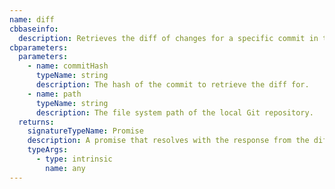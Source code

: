 ```yaml
---
name: diff
cbbaseinfo:
  description: Retrieves the diff of changes for a specific commit in the local repository.
cbparameters:
  parameters:
    - name: commitHash
      typeName: string
      description: The hash of the commit to retrieve the diff for.
    - name: path
      typeName: string
      description: The file system path of the local Git repository.
  returns:
    signatureTypeName: Promise
    description: A promise that resolves with the response from the diff event.
    typeArgs:
      - type: intrinsic
        name: any
---
```

<CBBaseInfo/> 
 <CBParameters/>